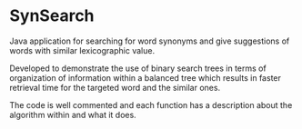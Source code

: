 SynSearch
=========

Java application for searching for word synonyms and give suggestions of words with similar lexicographic value. 

Developed to demonstrate the use of binary search trees in terms of organization of information within a balanced 
tree which results in faster retrieval time for the targeted word and the similar ones.

The code is well commented and each function has a description about the algorithm within and what it does.